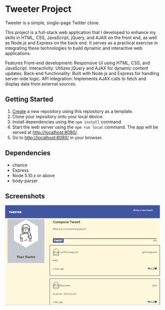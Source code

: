 # Tweeter Project

Tweeter is a simple, single-page Twitter clone.

This project is a full-stack web application that I developed to enhance my skills in HTML, CSS, JavaScript, jQuery, and AJAX on the front end, as well as Node.js and Express on the back end. It serves as a practical exercise in integrating these technologies to build dynamic and interactive web applications.

Features
Front-end development: Responsive UI using HTML, CSS, and JavaScript.
Interactivity: Utilizes jQuery and AJAX for dynamic content updates.
Back-end functionality: Built with Node.js and Express for handling server-side logic.
API Integration: Implements AJAX calls to fetch and display data from external sources.

## Getting Started

1. [Create](https://docs.github.com/en/repositories/creating-and-managing-repositories/creating-a-repository-from-a-template) a new repository using this repository as a template.
2. Clone your repository onto your local device.
3. Install dependencies using the `npm install` command.
3. Start the web server using the `npm run local` command. The app will be served at <http://localhost:8080/>.
4. Go to <http://localhost:8080/> in your browser.

## Dependencies

- chance
- Express
- Node 5.10.x or above
- body-parser

## Screenshots

!["Screenshots of tweets"](docs/tweet-page.png)
